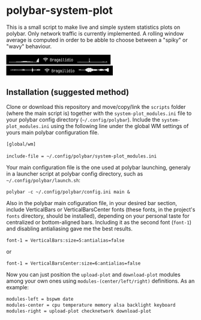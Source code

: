 # polybar-system-plot
This is a small script to make live and simple system statistics plots on polybar. Only network traffic is currently implemented.
A rolling window average is computed in order to be abble to choose between a "spiky" or "wavy" behaviour.

![Bottom-aligned bars](/images/bottom_example.gif)
![Centered bars](/images/centered_example.gif)

## Installation (suggested method)
Clone or download this repository and move/copy/link the `scripts` folder (where the main script is) together with the `system-plot_modules.ini` file to your polybar config directory (`~/.config/polybar`). Include the `system-plot_modules.ini` using the following line under the global WM settings of yours main polybar configuration file.

```
[global/wm]

include-file = ~/.config/polybar/system-plot_modules.ini
```

Your main configuration file is the one used at polybar launching, generaly in a launcher script at polybar config directory, such as `~/.config/polybar/launch.sh`:

```
polybar -c ~/.config/polybar/config.ini main &
```

Also in the polybar main cofiguration file, in your desired bar section, include VerticalBars or VerticalBarsCenter fonts (these fonts, in the project's `fonts` directory, should be installed), depending on your personal taste for centralized or bottom-aligned bars. Including it as the second font (`font-1`) and disabling antialiasing gave me the best results. 

```
font-1 = VerticalBars:size=5:antialias=false
```
or
```
font-1 = VerticalBarsCenter:size=6:antialias=false
```

Now you can just position the `upload-plot` and `download-plot` modules among your own ones using `modules-(center/left/right)` definitions. As an example:

```
modules-left = bspwm date
modules-center = cpu temperature memory alsa backlight keyboard
modules-right = upload-plot checknetwork download-plot
```
